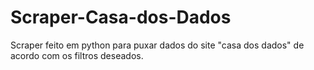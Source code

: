 # Scraper-Casa-dos-Dados
Scraper feito em python para puxar dados do site "casa dos dados" de acordo com os filtros deseados.
